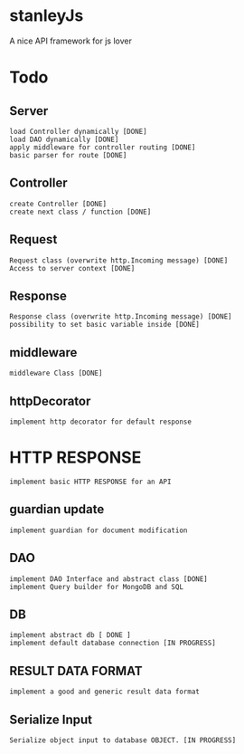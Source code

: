# stanleyJs

A nice API framework for js lover

# Todo

## Server

    load Controller dynamically [DONE]
    load DAO dynamically [DONE]
    apply middleware for controller routing [DONE]
    basic parser for route [DONE]

## Controller

    create Controller [DONE]
    create next class / function [DONE]

## Request

    Request class (overwrite http.Incoming message) [DONE]
    Access to server context [DONE]

## Response

    Response class (overwrite http.Incoming message) [DONE]
    possibility to set basic variable inside [DONE]

## middleware

    middleware Class [DONE]

## httpDecorator

    implement http decorator for default response

# HTTP RESPONSE

    implement basic HTTP RESPONSE for an API

## guardian update

    implement guardian for document modification

## DAO

    implement DAO Interface and abstract class [DONE]
    implement Query builder for MongoDB and SQL

## DB

    implement abstract db [ DONE ]
    implement default database connection [IN PROGRESS]

## RESULT DATA FORMAT

    implement a good and generic result data format

## Serialize Input

    Serialize object input to database OBJECT. [IN PROGRESS]
